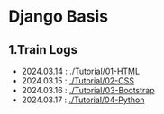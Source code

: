 # Django Basis

## 1.Train Logs

- 2024.03.14 : [./Tutorial/01-HTML](./Tutorials/01-HTML/)
- 2024.03.15 : [./Tutorial/02-CSS](./Tutorials/02-CSS/)
- 2024.03.16 : [./Tutorial/03-Bootstrap](./Tutorials/03-Bootstrap/)
- 2024.03.17 : [./Tutorial/04-Python](./Tutorials/04-Python)

